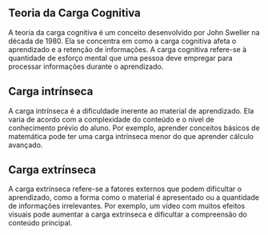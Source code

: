 ## Teoria da Carga Cognitiva

A teoria da carga cognitiva é um conceito desenvolvido por John Sweller na década de 1980. Ela se concentra em como a carga cognitiva afeta o aprendizado e a retenção de informações. A carga cognitiva refere-se à quantidade de esforço mental que uma pessoa deve empregar para processar informações durante o aprendizado.

## Carga intrínseca

A carga intrínseca é a dificuldade inerente ao material de aprendizado. Ela varia de acordo com a complexidade do conteúdo e o nível de conhecimento prévio do aluno. Por exemplo, aprender conceitos básicos de matemática pode ter uma carga intrínseca menor do que aprender cálculo avançado.


## Carga extrínseca

A carga extrínseca refere-se a fatores externos que podem dificultar o aprendizado, como a forma como o material é apresentado ou a quantidade de informações irrelevantes. Por exemplo, um vídeo com muitos efeitos visuais pode aumentar a carga extrínseca e dificultar a compreensão do conteúdo principal.

